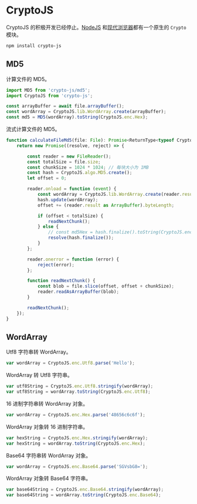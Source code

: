 # CryptoJS

CryptoJS 的积极开发已经停止。[NodeJS](https://nodejs.org/docs/v20.9.0/api/crypto.html) 和[现代浏览器](https://developer.mozilla.org/zh-CN/docs/Web/API/Crypto)都有一个原生的 `Crypto` 模块。

```sh
npm install crypto-js
```

## MD5

计算文件的 MD5。

```javascript
import MD5 from 'crypto-js/md5';
import CryptoJS from 'crypto-js';

const arrayBuffer = await file.arrayBuffer();
const wordArray = CryptoJS.lib.WordArray.create(arrayBuffer);
const md5 = MD5(wordArray).toString(CryptoJS.enc.Hex);
```

流式计算文件的 MD5。

```javascript
function calculateFileMd5(file: File): Promise<ReturnType<typeof CryptoJS.MD5>> {
    return new Promise((resolve, reject) => {

        const reader = new FileReader();
        const totalSize = file.size;
        const chunkSize = 1024 * 1024; // 每块大小为 1MB
        const hash = CryptoJS.algo.MD5.create();
        let offset = 0;

        reader.onload = function (event) {
            const wordArray = CryptoJS.lib.WordArray.create(reader.result);
            hash.update(wordArray);
            offset += (reader.result as ArrayBuffer).byteLength;

            if (offset < totalSize) {
                readNextChunk();
            } else {
                // const md5Hex = hash.finalize().toString(CryptoJS.enc.Hex);
                resolve(hash.finalize());
            }
        };

        reader.onerror = function (error) {
            reject(error);
        };

        function readNextChunk() {
            const blob = file.slice(offset, offset + chunkSize);
            reader.readAsArrayBuffer(blob);
        }

        readNextChunk();
    });
}
```

## WordArray

Utf8 字符串转 WordArray。

```javascript
var wordArray = CryptoJS.enc.Utf8.parse('Hello');
```

WordArray 转 Utf8 字符串。

```javascript
var utf8String = CryptoJS.enc.Utf8.stringify(wordArray);
var utf8String = wordArray.toString(CryptoJS.enc.Utf8);
```

16 进制字符串转 WordArray 对象。

```javascript
var wordArray = CryptoJS.enc.Hex.parse('48656c6c6f');
```

WordArray 对象转 16 进制字符串。

```javascript
var hexString = CryptoJS.enc.Hex.stringify(wordArray);
var hexString = wordArray.toString(CryptoJS.enc.Hex);
```

Base64 字符串转 WordArray 对象。

```javascript
var wordArray = CryptoJS.enc.Base64.parse('SGVsbG8=');
```

WordArray 对象转 Base64 字符串。

```javascript
var base64String = CryptoJS.enc.Base64.stringify(wordArray);
var base64String = wordArray.toString(CryptoJS.enc.Base64);
```

